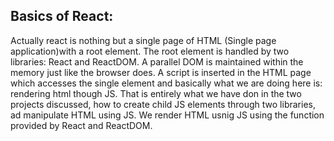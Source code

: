 ## Basics of React:
Actually react is nothing but a single page of HTML (Single page application)with a root element. The root element is handled by two libraries: React and ReactDOM. A parallel DOM is maintained within the memory just like the browser does. A script is inserted in the HTML page which accesses the single element and basically what we are doing here is: rendering html though JS. That is entirely what we have don in the two projects discussed, how to create child JS elements through two libraries, ad manipulate HTML using JS. We render HTML usnig JS using the function provided by React and ReactDOM.